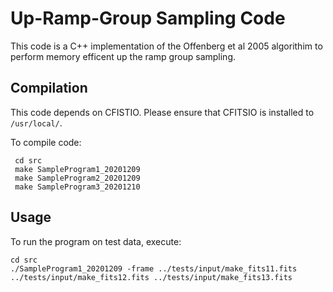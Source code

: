 # Up-Ramp-Group Sampling Code

This code is a C++ implementation of the Offenberg et al 2005 algorithim to perform memory efficent up the ramp group sampling.

## Compilation
This code depends on CFISTIO. Please ensure that CFITSIO is installed to `/usr/local/`.

To compile code:

```
 cd src
 make SampleProgram1_20201209
 make SampleProgram2_20201209
 make SampleProgram3_20201210
```

## Usage
To run the program on test data, execute:
```
cd src
./SampleProgram1_20201209 -frame ../tests/input/make_fits11.fits ../tests/input/make_fits12.fits ../tests/input/make_fits13.fits

```
